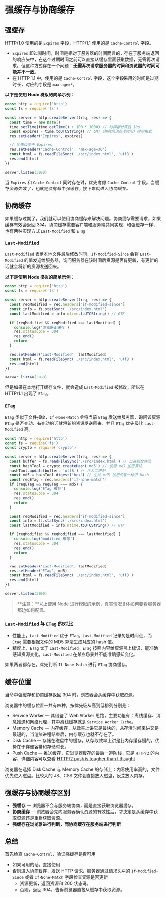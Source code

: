 # 强缓存与协商缓存

## 强缓存

HTTP/1.0 使用的是 `Expires` 字段，HTTP/1.1 使用的是 `Cache-Control` 字段。

- `Expires` 即过期时间，时间是相对于服务器的时间而言的，存在于服务端返回的响应头中，在这个过期时间之前可以直接从缓存里面获取数据，无需再次请求。但这种方式存在一个问题：**无需再次请求服务器的时间和浏览器的时间可能并不一致**。
- 在 HTTP 1.1 中，使用的是 `Cache-Control` 字段，这个字段采用的时间是过期时长，对应的字段是 `max-age=*`。

**以下是使用 Node 模拟的简单示例**：

```js
const http = require('http')
const fs = require('fs')

const server = http.createServer((req, res) => {
  const time = new Date()
  time.setTime(time.getTime() + 100 * 1000) // 时间戳计算后 10s
  const expires = time.toUTCString() // GMT（格林尼治标准时间）时间格式
  res.setHeader('Expires', expires)

  // 优先级高于 Expires
  res.setHeader('Cache-Control', 'max-age=30')
  const html = fs.readFileSync('./src/index.html', 'utf8')
  res.end(html)
})

server.listen(3000)
```

当 `Expires` 和 `Cache-Control` 同时存在时，优先考虑 `Cache-Control` 字段。当缓存资源失效了，也就是没有命中强缓存，接下来就进入协商缓存。

## 协商缓存

如果缓存过期了，我们就可以使用协商缓存来解决问题。协商缓存需要请求，如果缓存有效会返回 304。协商缓存需要客户端和服务端共同实现，和强缓存⼀样，也有两种实现方式 `Last-Modified` 和 `ETag`

### `Last-Modified`

`Last-Modified` 表示本地文件最后修改时间，`If-Modified-Since` 会将 `Last-Modified` 的值发送给服务器，询问服务器在该时间后资源是否有更新，有更新的话就会将新的资源发送回来。

**以下是使用 Node 模拟的简单示例**：

```js
const http = require('http')
const fs = require('fs')

const server = http.createServer((req, res) => {
  const reqModified = req.headers['if-modified-since']
  const info = fs.statSync('./src/index.html')
  const lastModified = info.mtime.toUTCString() // GTM

  if (reqModified && reqModified === lastModified) {
    console.log('浏览器走缓存')
    res.statusCode = 304
    res.end()
    return
  }

  res.setHeader('Last-Modified', lastModified)
  const html = fs.readFileSync('./src/index.html', 'utf8')
  res.end(html)
})

server.listen(3000)
```

但是如果在本地打开缓存文件，就会造成 `Last-Modified` 被修改，所以在 HTTP/1.1 出现了 `ETag`。

### `ETag`

`ETag` 类似于文件指纹，`If-None-Match` 会将当前 `ETag` 发送给服务器，询问该资源 `ETag` 是否变动，有变动的话就将新的资源发送回来。并且 `ETag` 优先级⽐ `Last-Modified` 高。

```js
const http = require('http')
const fs = require('fs')
const crypto = require('crypto')

const server = http.createServer((req, res) => {
  const buffer = fs.readFileSync('./src/index.html') // 二进制文件流
  const hashTool = crypto.createHash('md5') // 使用 md5 加密算法
  hashTool.update(buffer, 'utf8') // 注入二进制
  const md5 = hashTool.digest('hex') // 生成 md5 加密的唯一标识 hash
  const reqETag = req.headers['if-none-match']
  if (reqETag && reqETag === md5) {
    console.log('ETag 缓存')
    res.statusCode = 304
    res.end()
    return
  }

  const reqModified = req.headers['if-modified-since']
  const info = fs.statSync('./src/index.html')
  const lastModified = info.mtime.toUTCString() // GTM

  if (reqModified && reqModified === lastModified) {
    console.log('modified 缓存')
    res.statusCode = 304
    res.end()
    return
  }

  res.setHeader('Last-Modified', lastModified)
  res.setHeader('ETag', md5)
  const html = fs.readFileSync('./src/index.html', 'utf8')
  res.end(html)
})

server.listen(3000)
```

> **注意：**以上使用 Node 进行模拟的示例，真实情况具体如何要看服务器那边如何配置。

### `Last-Modified` 与 `ETag` 的对比

- 性能上，`Last-Modified` 优于 `ETag`，`Last-Modified` 记录的是时间点，而 `Etag` 需要根据文件的 MD5 算法生成对应的 hash 值。
- 精度上，`ETag` 优于 `Last-Modified`。`ETag` 按照内容给资源带上标识，能准确感知资源变化，`Last-Modified` 在某些场景并不能准确感知变化。

如果两者都存在，优先判断 `If-None-Match` 进行 `ETag` 协商缓存。

## 缓存位置

当命中强缓存和协商缓存返回 304 时，浏览器会从缓存中获取资源。

浏览器中的缓存位置一共有四种，按优先级从高到低排列分别是：

- Service Worker — 其借鉴了 Web Worker 思路，主要功能有：离线缓存、消息推送和网络代理，其中离线缓存就是 `Service Worker Cache`。
- Memory Cache — 内存缓存，从效率上讲它是最快的，从存活时间来讲又是最短的，当渲染进程结束后，内存缓存也就不存在了。
- Disk Cache — 存储在磁盘中的缓存，从存取效率上讲是比内存缓存慢的，优势在于存储容量和存储时长。
- Push Cache — 推送缓存，它浏览器缓存的最后一道防线，它是 `HTTP/2` 的内容，详细内容可以查看 [HTTP/2 push is tougher than I thought](https://jakearchibald.com/2017/h2-push-tougher-than-i-thought/)

浏览器在选择 Disk Cache 与 Memory Cache 的存储上：内容使用率高的，文件优先进入磁盘。比较大的 JS、CSS 文件会直接放入磁盘，反之放入内存。

## 强缓存与协商缓存区别

- **强缓存** — 浏览器不会与服务端协商，而是直接获取浏览器缓存。
- **协商缓存** — 浏览器会先向服务器确认资源的有效性后，才决定是从缓存中获取资源还是重新获取资源。
- **强缓存在浏览器进行判断，而协商缓存在服务端进行判断**

## 总结

首先检查 `Cache-Control`，验证强缓存是否可用

- 如果可用的话，直接使用
- 否则进入协商缓存，发送 HTTP 请求，服务器通过请求头中的 `If-Modified-Since` 或者 `If-None-Match` 字段检查资源是否更新
  - 资源更新，返回资源和 200 状态码。
  - 否则，返回 304，告诉浏览器直接从缓存中获取资源。
